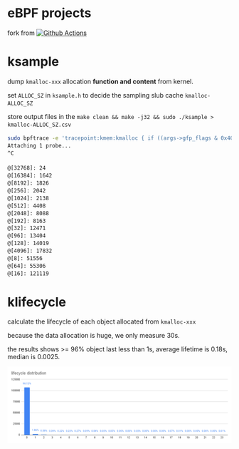 # eBPF projects

fork from [![Github Actions](https://github.com/libbpf/libbpf-bootstrap/actions/workflows/build.yml/badge.svg)](https://github.com/libbpf/libbpf-bootstrap/actions/workflows/build.yml)



# ksample

 dump `kmalloc-xxx` allocation **function and content** from kernel.

 set `ALLOC_SZ` in `ksample.h` to decide the sampling slub cache `kmalloc-ALLOC_SZ`

 store output files in the `make clean && make -j32 && sudo ./ksample > kmalloc-ALLOC_SZ.csv`

```sh
sudo bpftrace -e 'tracepoint:kmem:kmalloc { if ((args->gfp_flags & 0x400011) == 0){ @[args->bytes_alloc]=count(); }}'
Attaching 1 probe...
^C

@[32768]: 24
@[16384]: 1642
@[8192]: 1826
@[256]: 2042
@[1024]: 2138
@[512]: 4408
@[2048]: 8088
@[192]: 8163
@[32]: 12471
@[96]: 13404
@[128]: 14019
@[4096]: 17832
@[8]: 51556
@[64]: 55306
@[16]: 121119
```

# klifecycle

calculate the lifecycle of each object allocated from `kmalloc-xxx`

because the data allocation is huge, we only measure 30s.

the results shows >= 96% object last less than 1s, average lifetime is 0.18s, median is 0.0025.

![distribution](../figs/lifecycle%20distribution.png)